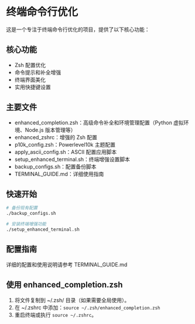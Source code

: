# 终端命令行优化

这是一个专注于终端命令行优化的项目，提供了以下核心功能：

## 核心功能
- Zsh 配置优化
- 命令提示和补全增强
- 终端界面美化
- 实用快捷键设置

## 主要文件
- enhanced_completion.zsh：高级命令补全和环境管理配置（Python 虚拟环境、Node.js 版本管理等）
- enhanced_zshrc：增强的 Zsh 配置
- p10k_config.zsh：Powerlevel10k 主题配置
- apply_ascii_config.sh：ASCII 配置应用脚本
- setup_enhanced_terminal.sh：终端增强设置脚本
- backup_configs.sh：配置备份脚本
- TERMINAL_GUIDE.md：详细使用指南

## 快速开始
```bash
# 备份现有配置
./backup_configs.sh

# 安装终端增强功能
./setup_enhanced_terminal.sh
```

## 配置指南
详细的配置和使用说明请参考 TERMINAL_GUIDE.md

## 使用 enhanced_completion.zsh
1. 将文件复制到 ~/.zsh/ 目录（如果需要全局使用）。
2. 在 ~/.zshrc 中添加：`source ~/.zsh/enhanced_completion.zsh`
3. 重启终端或执行 `source ~/.zshrc`。
